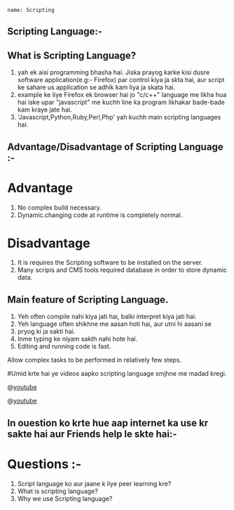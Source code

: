 ```ngMeta
name: Scripting
```

## Scripting Language:-

## What is Scripting Language?

1. yah ek aisi programming bhasha hai. Jiska prayog karke kisi dusre software application(e.g:- Firefox) par control kiya ja skta hai, aur script ke sahare us application se adhik kam liya ja skata hai.
2. example ke liye Firefox ek browser hai jo "c/c++" language me likha hua hai iske upar "javascript" me kuchh line ka program likhakar bade-bade kam kraye jate hai.
3. 'Javascript,Python,Ruby,Perl,Php' yah kuchh main scripting languages hai.

## Advantage/Disadvantage of Scripting Language :-

# Advantage
1. No complex build necessary.
2. Dynamic.changing code at runtime is completely normal.

# Disadvantage
1. It is requires the Scripting software to be installed  on the server.
2. Many scripis and CMS tools required database in order to store dynamic data.              

## Main feature of Scripting Language.
1. Yeh often compile nahi kiya  jati hai, balki interpret kiya  jati hai.
2. Yeh language often shikhne me aasan hoti hai, aur utni hi aasani se 
3. pryog ki ja sakti hai.
4. Inme typing ke niyam sakth nahi hote hai.
5. Editing and running code is fast.

Allow complex tasks to be performed in relatively few steps.

#Umid krte hai ye videos aapko scripting language smjhne me madad kregi.

@[youtube](9lN5vB9sKsk)

@[youtube](XnsOTv7SUR4)

## In ouestion ko krte hue aap internet ka use kr sakte hai aur Friends help le skte hai:-

# Questions :-
1. Script language ko aur jaane k liye peer learning kre?
2. What is scripting language?
3. Why we use Scripting language?

